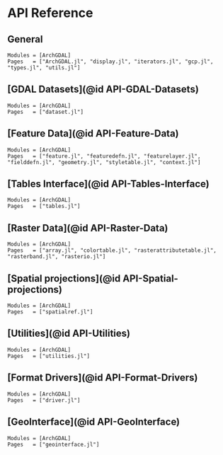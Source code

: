 # API Reference

## General

```@autodocs
Modules = [ArchGDAL]
Pages   = ["ArchGDAL.jl", "display.jl", "iterators.jl", "gcp.jl", "types.jl", "utils.jl"]
```

## [GDAL Datasets](@id API-GDAL-Datasets)

```@autodocs
Modules = [ArchGDAL]
Pages   = ["dataset.jl"]
```

## [Feature Data](@id API-Feature-Data)

```@autodocs
Modules = [ArchGDAL]
Pages   = ["feature.jl", "featuredefn.jl", "featurelayer.jl", "fielddefn.jl", "geometry.jl", "styletable.jl", "context.jl"]
```
## [Tables Interface](@id API-Tables-Interface)

```@autodocs
Modules = [ArchGDAL]
Pages   = ["tables.jl"]
```

## [Raster Data](@id API-Raster-Data)

```@autodocs
Modules = [ArchGDAL]
Pages   = ["array.jl", "colortable.jl", "rasterattributetable.jl", "rasterband.jl", "rasterio.jl"]
```

## [Spatial projections](@id API-Spatial-projections)

```@autodocs
Modules = [ArchGDAL]
Pages   = ["spatialref.jl"]
```

## [Utilities](@id API-Utilities)

```@autodocs
Modules = [ArchGDAL]
Pages   = ["utilities.jl"]
```

## [Format Drivers](@id API-Format-Drivers)

```@autodocs
Modules = [ArchGDAL]
Pages   = ["driver.jl"]
```

## [GeoInterface](@id API-GeoInterface)

```@autodocs
Modules = [ArchGDAL]
Pages   = ["geointerface.jl"]
```
